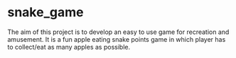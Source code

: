 # snake_game
The aim of this project is to develop an easy to use game for recreation and amusement. It is a fun apple eating snake points game in which player has to collect/eat as many apples as possible.
